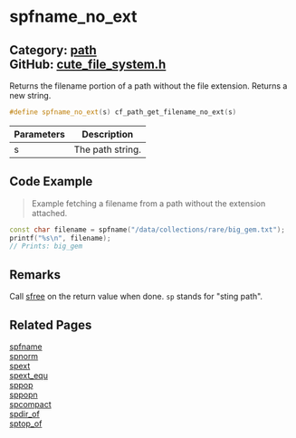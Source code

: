 # spfname_no_ext

Category: [path](https://github.com/RandyGaul/cute_framework/blob/master/docs/api_reference?id=path)  
GitHub: [cute_file_system.h](https://github.com/RandyGaul/cute_framework/blob/master/include/cute_file_system.h)  
---

Returns the filename portion of a path without the file extension. Returns a new string.

```cpp
#define spfname_no_ext(s) cf_path_get_filename_no_ext(s)
```

Parameters | Description
--- | ---
s | The path string.

## Code Example

> Example fetching a filename from a path without the extension attached.

```cpp
const char filename = spfname("/data/collections/rare/big_gem.txt");
printf("%s\n", filename);
// Prints: big_gem
```

## Remarks

Call [sfree](https://github.com/RandyGaul/cute_framework/blob/master/docs/string/sfree.md) on the return value when done. `sp` stands for "sting path".

## Related Pages

[spfname](https://github.com/RandyGaul/cute_framework/blob/master/docs/path/spfname.md)  
[spnorm](https://github.com/RandyGaul/cute_framework/blob/master/docs/path/spnorm.md)  
[spext](https://github.com/RandyGaul/cute_framework/blob/master/docs/path/spext.md)  
[spext_equ](https://github.com/RandyGaul/cute_framework/blob/master/docs/path/spext_equ.md)  
[sppop](https://github.com/RandyGaul/cute_framework/blob/master/docs/path/sppop.md)  
[sppopn](https://github.com/RandyGaul/cute_framework/blob/master/docs/path/sppopn.md)  
[spcompact](https://github.com/RandyGaul/cute_framework/blob/master/docs/path/spcompact.md)  
[spdir_of](https://github.com/RandyGaul/cute_framework/blob/master/docs/path/spdir_of.md)  
[sptop_of](https://github.com/RandyGaul/cute_framework/blob/master/docs/path/sptop_of.md)  
